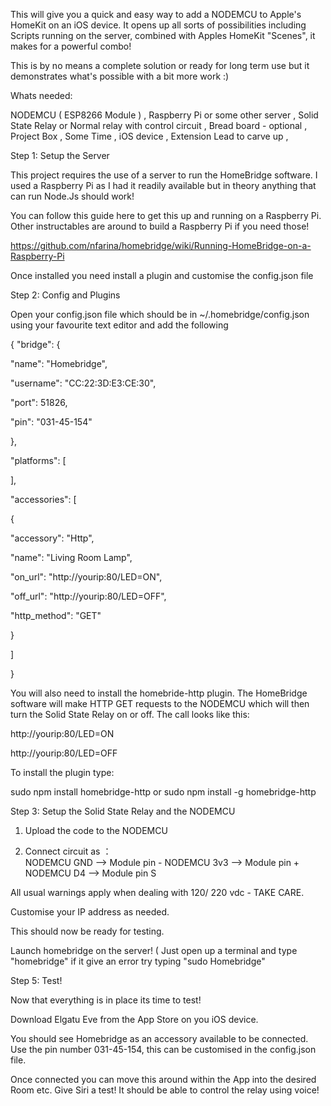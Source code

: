 

This  will give you a quick and easy way to add a NODEMCU to Apple's HomeKit on an iOS device. It opens up all sorts of possibilities including Scripts running on the server, combined with Apples HomeKit "Scenes", it makes for a powerful combo!

This is by no means a complete solution or ready for long term use but it demonstrates what's possible with a bit more work :)

Whats needed:

NODEMCU ( ESP8266 Module ) ,
Raspberry Pi or some other server ,
Solid State Relay or Normal relay with control circuit , 
Bread board - optional ,
Project Box ,
Some Time , 
iOS device ,
Extension Lead to carve up ,

Step 1: Setup the Server

This project requires the use of a server to run the HomeBridge software. I used a Raspberry Pi as I had it readily available but in theory anything that can run Node.Js should work!

You can follow this guide here to get this up and running on a Raspberry Pi. Other instructables are around to build a Raspberry Pi if you need those!

https://github.com/nfarina/homebridge/wiki/Running-HomeBridge-on-a-Raspberry-Pi

Once installed you need install a plugin and customise the config.json file

Step 2: Config and Plugins

Open your config.json file which should be in ~/.homebridge/config.json using your favourite text editor and add the following

{
"bridge": {

"name": "Homebridge",

"username": "CC:22:3D:E3:CE:30",

"port": 51826,

"pin": "031-45-154"

},

"platforms": [

],

"accessories": [

{

"accessory": "Http",

"name": "Living Room Lamp",

"on_url": "http://yourip:80/LED=ON",

"off_url": "http://yourip:80/LED=OFF",

"http_method": "GET"

}

]

}

You will also need to install the homebride-http plugin. The HomeBridge software will make HTTP GET requests to the NODEMCU which will then turn the Solid State Relay on or off. The call looks like this:

http://yourip:80/LED=ON

http://yourip:80/LED=OFF

To install the plugin type:

sudo npm install homebridge-http or sudo npm install -g homebridge-http

Step 3: Setup the Solid State Relay and the NODEMCU

 1. Upload the code to the NODEMCU 
 
 2. Connect circuit as ：  
            NODEMCU GND --> Module pin -
            NODEMCU 3v3 --> Module pin +  
            NODEMCU D4 --> Module pin S 
            
 All usual warnings apply when dealing with 120/ 220 vdc - TAKE CARE.
 
Customise your IP address as needed.

This should now be ready for testing.

Launch homebridge on the server! ( Just open up a terminal and type "homebridge" if it give an error try typing "sudo Homebridge"

Step 5: Test!

Now that everything is in place its time to test!

Download Elgatu Eve from the App Store on you iOS device.

You should see Homebridge as an accessory available to be connected. Use the pin number 031-45-154, this can be customised in the config.json file.

Once connected you can move this around within the App into the desired Room etc. Give Siri a test! It should be able to control the relay using voice!

